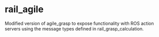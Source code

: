 # rail_agile
Modified version of agile_grasp to expose functionality with ROS action servers using the message types defined in rail_grasp_calculation.
